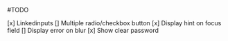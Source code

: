 #TODO

[x] Linkedinputs
[] Multiple radio/checkbox button
[x] Display hint on focus field
[] Display error on blur
[x] Show clear password